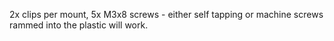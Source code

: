 2x clips per mount, 5x M3x8 screws - either self tapping or machine screws rammed into the plastic will work.